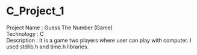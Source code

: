 # C_Project_1
Project Name : Guess The Number (Game)<br>
Technology : C<br>
Description : It is a game two players where user can play with computer. I used stdlib.h and time.h libraries. 
